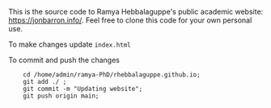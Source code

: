 This is the source code to Ramya Hebbalaguppe's public academic website: https://jonbarron.info/. Feel free to clone this code for your own personal use.


To make changes update `index.html`

To commit and push the changes
```
	cd /home/admin/ramya-PhD/rhebbalaguppe.github.io; 
	git add ./ ; 
	git commit -m "Updating website";
	git push origin main;
```